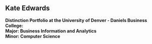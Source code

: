 ## Kate Edwards

<!--
**Kate-Edwards3802/Kate-Edwards3802** is a ✨ _special_ ✨ repository because its `README.md` (this file) appears on your GitHub profile.
-->

**Distinction Portfolio at the University of Denver - Daniels Business College:
<br>Major: Business Information and Analytics
<br>Minor: Computer Science**


